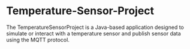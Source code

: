 # Temperature-Sensor-Project
The TemperatureSensorProject is a Java-based application designed to simulate or interact with a temperature sensor and publish sensor data using the MQTT protocol.
